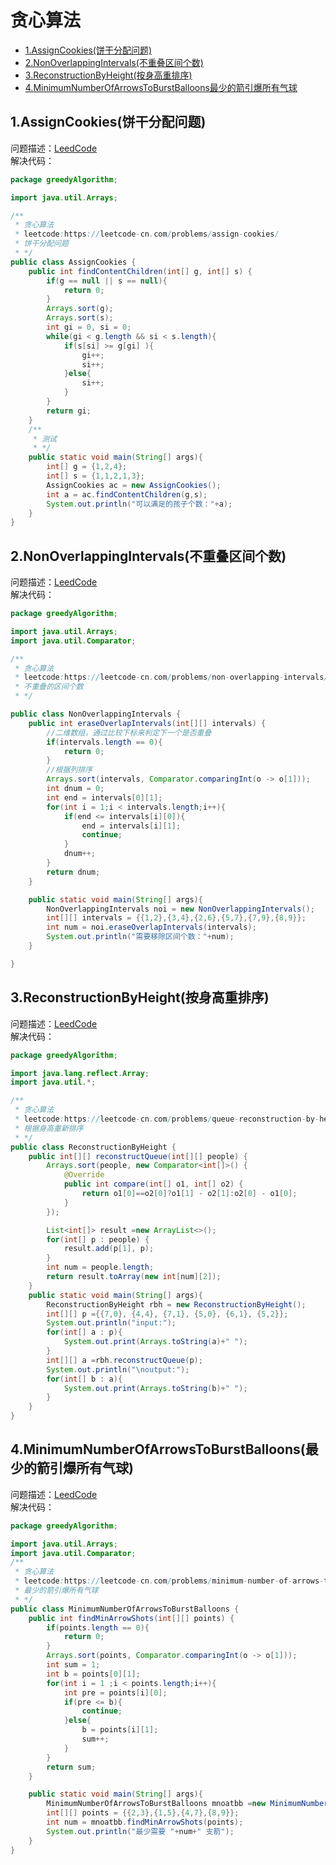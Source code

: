 # 贪心算法
* [1.AssignCookies(饼干分配问题)](https://github.com/Hi-world-DF/Interview-knowledge-points/blob/master/LeetCode/greedyAlgorithm.md#1assigncookies%E9%A5%BC%E5%B9%B2%E5%88%86%E9%85%8D%E9%97%AE%E9%A2%98)
* [2.NonOverlappingIntervals(不重叠区间个数)](https://github.com/Hi-world-DF/Interview-knowledge-points/blob/master/LeetCode/greedyAlgorithm.md#2nonoverlappingintervals%E4%B8%8D%E9%87%8D%E5%8F%A0%E5%8C%BA%E9%97%B4%E4%B8%AA%E6%95%B0)
* [3.ReconstructionByHeight(按身高重排序)](https://github.com/Hi-world-DF/Interview-knowledge-points/blob/master/LeetCode/greedyAlgorithm.md#3reconstructionbyheight%E6%8C%89%E8%BA%AB%E9%AB%98%E9%87%8D%E6%8E%92%E5%BA%8F)
* [4.MinimumNumberOfArrowsToBurstBalloons最少的箭引爆所有气球](https://github.com/Hi-world-DF/Interview-knowledge-points/blob/master/LeetCode/greedyAlgorithm.md#4minimumnumberofarrowstoburstballoons%E6%9C%80%E5%B0%91%E7%9A%84%E7%AE%AD%E5%BC%95%E7%88%86%E6%89%80%E6%9C%89%E6%B0%94%E7%90%83)

## 1.AssignCookies(饼干分配问题)
问题描述：[LeedCode](https://leetcode-cn.com/problems/assign-cookies/)  
解决代码：
``` java
package greedyAlgorithm;

import java.util.Arrays;

/**
 * 贪心算法
 * leetcode:https://leetcode-cn.com/problems/assign-cookies/
 * 饼干分配问题
 * */
public class AssignCookies {
    public int findContentChildren(int[] g, int[] s) {
        if(g == null || s == null){
            return 0;
        }
        Arrays.sort(g);
        Arrays.sort(s);
        int gi = 0, si = 0;
        while(gi < g.length && si < s.length){
            if(s[si] >= g[gi] ){
                gi++;
                si++;
            }else{
                si++;
            }
        }
        return gi;
    }
    /**
     * 测试
     * */
    public static void main(String[] args){
        int[] g = {1,2,4};
        int[] s = {1,1,2,1,3};
        AssignCookies ac = new AssignCookies();
        int a = ac.findContentChildren(g,s);
        System.out.println("可以满足的孩子个数："+a);
    }
}
```

## 2.NonOverlappingIntervals(不重叠区间个数)  
问题描述：[LeedCode](https://leetcode-cn.com/problems/non-overlapping-intervals/description/)   
解决代码：
``` java
package greedyAlgorithm;

import java.util.Arrays;
import java.util.Comparator;

/**
 * 贪心算法
 * leetcode:https://leetcode-cn.com/problems/non-overlapping-intervals/description/
 * 不重叠的区间个数
 * */

public class NonOverlappingIntervals {
    public int eraseOverlapIntervals(int[][] intervals) {
        //二维数组，通过比较下标来判定下一个是否重叠
        if(intervals.length == 0){
            return 0;
        }
        //根据列排序
        Arrays.sort(intervals, Comparator.comparingInt(o -> o[1]));
        int dnum = 0;
        int end = intervals[0][1];
        for(int i = 1;i < intervals.length;i++){
            if(end <= intervals[i][0]){
                end = intervals[i][1];
                continue;
            }
            dnum++;
        }
        return dnum;
    }

    public static void main(String[] args){
        NonOverlappingIntervals noi = new NonOverlappingIntervals();
        int[][] intervals = {{1,2},{3,4},{2,6},{5,7},{7,9},{8,9}};
        int num = noi.eraseOverlapIntervals(intervals);
        System.out.println("需要移除区间个数："+num);
    }

}

```
## 3.ReconstructionByHeight(按身高重排序) 
问题描述：[LeedCode](https://leetcode-cn.com/problems/queue-reconstruction-by-height/)   
解决代码：
``` java
package greedyAlgorithm;

import java.lang.reflect.Array;
import java.util.*;

/**
 * 贪心算法
 * leetcode:https://leetcode-cn.com/problems/queue-reconstruction-by-height/
 * 根据身高重新排序
 * */
public class ReconstructionByHeight {
    public int[][] reconstructQueue(int[][] people) {
        Arrays.sort(people, new Comparator<int[]>() {
            @Override
            public int compare(int[] o1, int[] o2) {
                return o1[0]==o2[0]?o1[1] - o2[1]:o2[0] - o1[0];
            }
        });

        List<int[]> result =new ArrayList<>();
        for(int[] p : people) {
            result.add(p[1], p);
        }
        int num = people.length;
        return result.toArray(new int[num][2]);
    }
    public static void main(String[] args){
        ReconstructionByHeight rbh = new ReconstructionByHeight();
        int[][] p ={{7,0}, {4,4}, {7,1}, {5,0}, {6,1}, {5,2}};
        System.out.println("input:");
        for(int[] a : p){
            System.out.print(Arrays.toString(a)+" ");
        }
        int[][] a =rbh.reconstructQueue(p);
        System.out.println("\noutput:");
        for(int[] b : a){
            System.out.print(Arrays.toString(b)+" ");
        }
    }
}
```

## 4.MinimumNumberOfArrowsToBurstBalloons(最少的箭引爆所有气球)
问题描述：[LeedCode](https://leetcode-cn.com/problems/minimum-number-of-arrows-to-burst-balloons/description/)   
解决代码：
``` java
package greedyAlgorithm;

import java.util.Arrays;
import java.util.Comparator;
/**
 * 贪心算法
 * leetcode:https://leetcode-cn.com/problems/minimum-number-of-arrows-to-burst-balloons/description/
 * 最少的箭引爆所有气球
 * */
public class MinimumNumberOfArrowsToBurstBalloons {
    public int findMinArrowShots(int[][] points) {
        if(points.length == 0){
            return 0;
        }
        Arrays.sort(points, Comparator.comparingInt(o -> o[1]));
        int sum = 1;
        int b = points[0][1];
        for(int i = 1 ;i < points.length;i++){
            int pre = points[i][0];
            if(pre <= b){
                continue;
            }else{
                b = points[i][1];
                sum++;
            }
        }
        return sum;
    }

    public static void main(String[] args){
        MinimumNumberOfArrowsToBurstBalloons mnoatbb =new MinimumNumberOfArrowsToBurstBalloons();
        int[][] points = {{2,3},{1,5},{4,7},{8,9}};
        int num = mnoatbb.findMinArrowShots(points);
        System.out.println("最少需要 "+num+" 支箭");
    }
}
```
